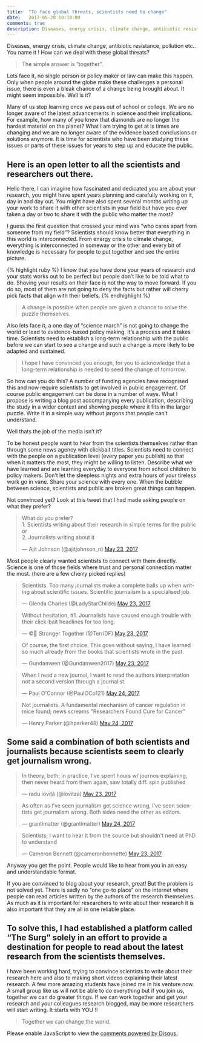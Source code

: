 ```yaml
---
title:  "To face global threats, scientists need to change"
date:   2017-05-28 10:18:00
comments: true
description: Diseases, energy crisis, climate change, antibiotic resistance, pollution etc.. You name it ! How can we deal with these global threats?
---
```


Diseases, energy crisis, climate change, antibiotic resistance, pollution etc.. You name it ! How can we deal with these global threats?

> The simple answer is “together”.

Lets face it, no single person or policy maker or law can make this happen. Only when people around the globe make these challenges a personal issue, there is even a bleak chance of a change being brought about. It might seem impossible. Well is it?

Many of us stop learning once we pass out of school or college. We are no longer aware of the latest advancements in science and their implications. For example, how many of you knew that diamonds are no longer the hardest material on the planet? What I am trying to get at is times are changing and we are no longer aware of the evidence based conclusions or solutions anymore. It is time for scientists who have been studying these issues or parts of these issues for years to step up and educate the public.

## **Here is an open letter to all the scientists and researchers out there.**

Hello there, I can imagine how fascinated and dedicated you are about your research, you might have spent years planning and carefully working on it, day in and day out. You might have also spent several months writing up your work to share it with other scientists in your field but have you ever taken a day or two to share it with the public who matter the most?

I guess the first question that crossed your mind was “who cares apart from someone from my field”? Scientists should know better that everything in this world is interconnected. From energy crisis to climate change, everything is interconnected in someway or the other and every bit of knowledge is necessary for people to put together and see the entire picture.

{% highlight ruby %}
I know that you have done your years of research and your stats works out to be perfect but people don’t like to be told what to do. Shoving your results on their face is not the way to move forward. If you do so, most of them are not going to deny the facts but rather will cherry pick facts that align with their beliefs.
{% endhighlight %}

> A change is possible when people are given a chance to solve the puzzle themselves.

Also lets face it, a one day of “science march” is not going to change the world or lead to evidence-based policy making. It’s a process and it takes time. Scientists need to establish a long-term relationship with the public before we can start to see a change and such a change is more likely to be adapted and sustained.

> I hope I have convinced you enough, for you to acknowledge that a long-term relationship is needed to seed the change of tomorrow.

So how can you do this? A number of funding agencies have recognised this and now require scientists to get involved in public engagement. Of course public engagement can be done in a number of ways. What I propose is writing a blog post accompanying every publication, describing the study in a wider context and showing people where it fits in the larger puzzle. Write it in a simple way without jargons that people can’t understand.

Well thats the job of the media isn’t it?

To be honest people want to hear from the scientists themselves rather than through some news agency with clickbait titles. Scientists need to connect with the people on a publication level (every paper you publish) so that when it matters the most, they might be willing to listen. Describe what we have learned and are learning everyday to everyone from school children to policy makers. Don’t let the sleepless nights and extra hours of your tireless work go in vane. Share your science with every one. When the bubble between science, scientists and public are broken great things can happen.

Not convinced yet? Look at this tweet that I had made asking people on what they prefer?

<blockquote class="twitter-tweet"><p lang="en" dir="ltr">What do you prefer?<br>1. Scientists writing about their research in simple terms for the public or<br>2. Journalists writing about it</p>&mdash; Ajit Johnson (@ajitjohnson_n) <a href="https://twitter.com/ajitjohnson_n/status/867051353130119169?ref_src=twsrc%5Etfw">May 23, 2017</a></blockquote> <script async src="https://platform.twitter.com/widgets.js" charset="utf-8"></script>

Most people clearly wanted scientists to connect with them directly. Science is one of those fields where trust and personal connection matter the most. (here are a few cherry picked replies)

<blockquote class="twitter-tweet"><p lang="en" dir="ltr">Scientists. Too many journalists make a complete balls up when writing about scientific issues. Scientific journalism is a specialised job.</p>&mdash; Glenda Charles (@LadyStarChilde) <a href="https://twitter.com/LadyStarChilde/status/867058876994076672?ref_src=twsrc%5Etfw">May 23, 2017</a></blockquote> <script async src="https://platform.twitter.com/widgets.js" charset="utf-8"></script>

<blockquote class="twitter-tweet"><p lang="en" dir="ltr">Without hesitation, #1. Journalists have caused enough trouble with their click-bait headlines for too long.</p>&mdash; ©️🌊 Stronger Together (@TerriDF) <a href="https://twitter.com/TerriDF/status/867061189699915778?ref_src=twsrc%5Etfw">May 23, 2017</a></blockquote> <script async src="https://platform.twitter.com/widgets.js" charset="utf-8"></script>

<blockquote class="twitter-tweet"><p lang="en" dir="ltr">Of course, the first choice. This goes without saying, I have learned so much already from the books that scientists wrote in the past.</p>&mdash; Gundamwen (@Gundamwen2017) <a href="https://twitter.com/Gundamwen2017/status/867064980838825985?ref_src=twsrc%5Etfw">May 23, 2017</a></blockquote> <script async src="https://platform.twitter.com/widgets.js" charset="utf-8"></script>

<blockquote class="twitter-tweet"><p lang="en" dir="ltr">When I read a new journal, I want to read the authors interpretation not a second version through a journalist.</p>&mdash; Paul O&#39;Connor (@PaulOCo121) <a href="https://twitter.com/PaulOCo121/status/867335930327203840?ref_src=twsrc%5Etfw">May 24, 2017</a></blockquote> <script async src="https://platform.twitter.com/widgets.js" charset="utf-8"></script>

<blockquote class="twitter-tweet"><p lang="en" dir="ltr">Not journalists. A fundamental mechanism of cancer regulation in mice found; news screams &quot;Researchers Found Cure for Cancer&quot;</p>&mdash; Henry Parker (@hparker48) <a href="https://twitter.com/hparker48/status/867360426899587072?ref_src=twsrc%5Etfw">May 24, 2017</a></blockquote> <script async src="https://platform.twitter.com/widgets.js" charset="utf-8"></script>


## **Some said a combination of both scientists and journalists because scientists seem to clearly get journalism wrong.**


<blockquote class="twitter-tweet"><p lang="en" dir="ltr">In theory, both; in practice, I&#39;ve spent hours w/ journos explaining, then never heard from them again, saw totally diff. spin published</p>&mdash; radu ioviță (@iovitza) <a href="https://twitter.com/iovitza/status/867056795789000704?ref_src=twsrc%5Etfw">May 23, 2017</a></blockquote> <script async src="https://platform.twitter.com/widgets.js" charset="utf-8"></script>

<blockquote class="twitter-tweet"><p lang="en" dir="ltr">As often as I&#39;ve seen journalism get science wrong, I&#39;ve seen scientists get journalism wrong. Both sides need the other as editors.</p>&mdash; grantimatter (@grantimatter) <a href="https://twitter.com/grantimatter/status/867352384967774208?ref_src=twsrc%5Etfw">May 24, 2017</a></blockquote> <script async src="https://platform.twitter.com/widgets.js" charset="utf-8"></script>

<blockquote class="twitter-tweet"><p lang="en" dir="ltr">Scientists; I want to hear it from the source but shouldn&#39;t need at PhD to understand</p>&mdash; Cameron Bennett (@cameronbennette) <a href="https://twitter.com/cameronbennette/status/867097657533181952?ref_src=twsrc%5Etfw">May 23, 2017</a></blockquote> <script async src="https://platform.twitter.com/widgets.js" charset="utf-8"></script>

Anyway you get the point. People would like to hear from you in an easy and understandable format.

If you are convinced to blog about your research, great! But the problem is not solved yet. There is sadly no “one go-to place” on the internet where people can read articles written by the authors of the research themselves. As much as it is important for researchers to write about their research it is also important that they are all in one reliable place.

## **To solve this, I had established a platform called “The Surg” solely in an effort to provide a destination for people to read about the latest research from the scientists themselves.**

I have been working hard, trying to convince scientists to write about their research here and also to making short videos explaining their latest research. A few more amazing students have joined me in his venture now. A small group like us will not be able to do everything but if you join us, together we can do greater things. If we can work together and get your research and your colleagues research blogged, may be more researchers will start writing. It starts with YOU !!

> Together we can change the world.



<section class="disqus">
<div id="disqus_thread"></div>
<script>

/**
*  RECOMMENDED CONFIGURATION VARIABLES: EDIT AND UNCOMMENT THE SECTION BELOW TO INSERT DYNAMIC VALUES FROM YOUR PLATFORM OR CMS.
*  LEARN WHY DEFINING THESE VARIABLES IS IMPORTANT: https://disqus.com/admin/universalcode/#configuration-variables*/

var disqus_config = function () {
this.page.url = {{ site.url }}{{ page.url }};  // Replace PAGE_URL with your page's canonical URL variable
this.page.identifier = {{ page.id }}; // Replace PAGE_IDENTIFIER with your page's unique identifier variable
};

(function() { // DON'T EDIT BELOW THIS LINE
var d = document, s = d.createElement('script');
s.src = 'https://ajitjohnson-com.disqus.com/embed.js';
s.setAttribute('data-timestamp', +new Date());
(d.head || d.body).appendChild(s);
})();
</script>
<noscript>Please enable JavaScript to view the <a href="https://disqus.com/?ref_noscript">comments powered by Disqus.</a></noscript>
</section>
